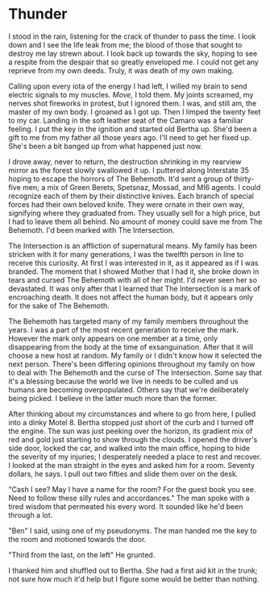 # Thunder

I stood in the rain, listening for the crack of thunder to pass the time. I look down and I see the life leak from me; the blood of those that sought to destroy me lay strewn about. I look back up towards the sky, hoping to see a respite from the despair that so greatly enveloped me. I could not get any reprieve from my own deeds. Truly, it was death of my own making.

Calling upon every iota of the energy I had left, I willed my brain to send electric signals to my muscles. _Move,_ I told them. My joints screamed, my nerves shot fireworks in protest, but I ignored them. I was, and still am, the master of my own body. I groaned as I got up. Then I limped the twenty feet to my car. Landing in the soft leather seat of the Camaro was a familiar feeling. I put the key in the ignition and started old Bertha up. She'd been a gift to me from my father all those years ago. I'll need to get her fixed up. She's been a bit banged up from what happened just now.

I drove away, never to return, the destruction shrinking in my rearview mirror as the forest slowly swallowed it up. I puttered along Interstate 35 hoping to escape the horrors of The Behemoth. It'd sent a group of thirty-five men; a mix of Green Berets, Spetsnaz, Mossad, and MI6 agents. I could recognize each of them by their distinctive knives. Each branch of special forces had their own beloved knife. They were ornate in their own way, signifying where they graduated from. They usually sell for a high price, but I had to leave them all behind. No amount of money could save me from The Behemoth. I'd been marked with The Intersection.

The Intersection is an affliction of supernatural means. My family has been stricken with it for many generations, I was the twelfth person in line to receive this curiosity. At first I was interested in it, as it appeared as if I was branded. The moment that I showed Mother that I had it, she broke down in tears and cursed The Behemoth with all of her might. I'd never seen her so devastated. It was only after that I learned that The Intersection is a mark of encroaching death. It does not affect the human body, but it appears only for the sake of The Behemoth.

The Behemoth has targeted many of my family members throughout the years. I was a part of the most recent generation to receive the mark. However the mark only appears on one member at a time, only disappearing from the body at the time of exsanguination. After that it will choose a new host at random. My family or I didn't know how it selected the next person. There's been differing opinions throughout my family on how to deal with The Behemoth and the curse of The Intersection. Some say that it's a blessing because the world we live in needs to be culled and us humans are becoming overpopulated. Others say that we're deliberately being picked. I believe in the latter much more than the former.

After thinking about my circumstances and where to go from here, I pulled into a dinky Motel 8. Bertha stopped just short of the curb and I turned off the engine. The sun was just peeking over the horizon, its gradient mix of red and gold just starting to show through the clouds. I opened the driver's side door, locked the car, and walked into the main office, hoping to hide the severity of my injuries; I desperately needed a place to rest and recover. I looked at the man straight in the eyes and asked him for a room. Seventy dollars, he says. I pull out two fifties and slide them over on the desk.

"Cash I see? May I have a name for the room? For the guest book you see. Need to follow these silly rules and accordances." The man spoke with a tired wisdom that permeated his every word. It sounded like he'd been through a lot.

"Ben" I said, using one of my pseudonyms. The man handed me the key to the room and motioned towards the door.

"Third from the last, on the left" He grunted.

I thanked him and shuffled out to Bertha. She had a first aid kit in the trunk; not sure how much it'd help but I figure some would be better than nothing.
